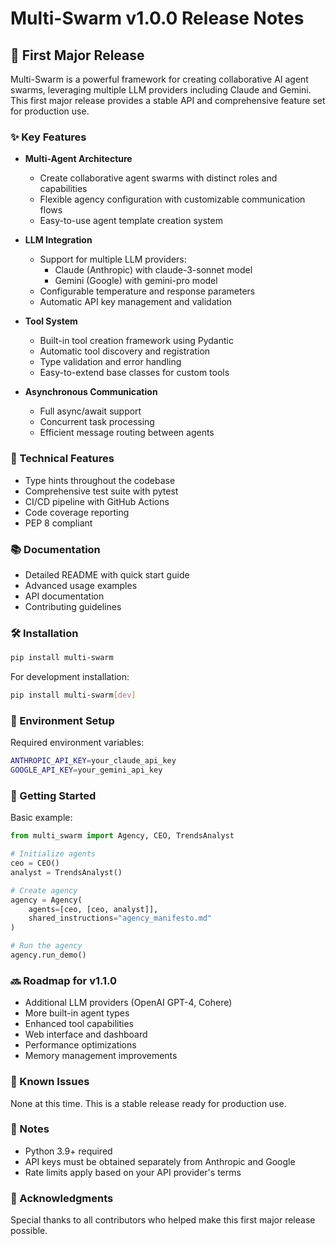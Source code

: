# Multi-Swarm v1.0.0 Release Notes

## 🎉 First Major Release

Multi-Swarm is a powerful framework for creating collaborative AI agent swarms, leveraging multiple LLM providers including Claude and Gemini. This first major release provides a stable API and comprehensive feature set for production use.

### ✨ Key Features

- **Multi-Agent Architecture**
  - Create collaborative agent swarms with distinct roles and capabilities
  - Flexible agency configuration with customizable communication flows
  - Easy-to-use agent template creation system

- **LLM Integration**
  - Support for multiple LLM providers:
    - Claude (Anthropic) with claude-3-sonnet model
    - Gemini (Google) with gemini-pro model
  - Configurable temperature and response parameters
  - Automatic API key management and validation

- **Tool System**
  - Built-in tool creation framework using Pydantic
  - Automatic tool discovery and registration
  - Type validation and error handling
  - Easy-to-extend base classes for custom tools

- **Asynchronous Communication**
  - Full async/await support
  - Concurrent task processing
  - Efficient message routing between agents

### 🔧 Technical Features

- Type hints throughout the codebase
- Comprehensive test suite with pytest
- CI/CD pipeline with GitHub Actions
- Code coverage reporting
- PEP 8 compliant

### 📚 Documentation

- Detailed README with quick start guide
- Advanced usage examples
- API documentation
- Contributing guidelines

### 🛠️ Installation

```bash
pip install multi-swarm
```

For development installation:
```bash
pip install multi-swarm[dev]
```

### 🔑 Environment Setup

Required environment variables:
```bash
ANTHROPIC_API_KEY=your_claude_api_key
GOOGLE_API_KEY=your_gemini_api_key
```

### 🎯 Getting Started

Basic example:
```python
from multi_swarm import Agency, CEO, TrendsAnalyst

# Initialize agents
ceo = CEO()
analyst = TrendsAnalyst()

# Create agency
agency = Agency(
    agents=[ceo, [ceo, analyst]],
    shared_instructions="agency_manifesto.md"
)

# Run the agency
agency.run_demo()
```

### 🔜 Roadmap for v1.1.0

- Additional LLM providers (OpenAI GPT-4, Cohere)
- More built-in agent types
- Enhanced tool capabilities
- Web interface and dashboard
- Performance optimizations
- Memory management improvements

### 🐛 Known Issues

None at this time. This is a stable release ready for production use.

### 📝 Notes

- Python 3.9+ required
- API keys must be obtained separately from Anthropic and Google
- Rate limits apply based on your API provider's terms

### 🙏 Acknowledgments

Special thanks to all contributors who helped make this first major release possible. 